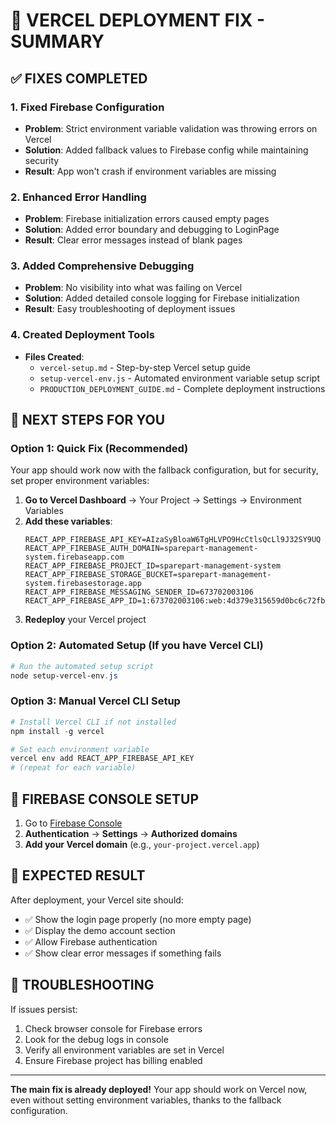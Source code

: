 # 🎯 VERCEL DEPLOYMENT FIX - SUMMARY

## ✅ FIXES COMPLETED

### 1. **Fixed Firebase Configuration**
- **Problem**: Strict environment variable validation was throwing errors on Vercel
- **Solution**: Added fallback values to Firebase config while maintaining security
- **Result**: App won't crash if environment variables are missing

### 2. **Enhanced Error Handling**
- **Problem**: Firebase initialization errors caused empty pages
- **Solution**: Added error boundary and debugging to LoginPage
- **Result**: Clear error messages instead of blank pages

### 3. **Added Comprehensive Debugging**
- **Problem**: No visibility into what was failing on Vercel
- **Solution**: Added detailed console logging for Firebase initialization
- **Result**: Easy troubleshooting of deployment issues

### 4. **Created Deployment Tools**
- **Files Created**:
  - `vercel-setup.md` - Step-by-step Vercel setup guide
  - `setup-vercel-env.js` - Automated environment variable setup script
  - `PRODUCTION_DEPLOYMENT_GUIDE.md` - Complete deployment instructions

## 🚀 NEXT STEPS FOR YOU

### Option 1: Quick Fix (Recommended)
Your app should work now with the fallback configuration, but for security, set proper environment variables:

1. **Go to Vercel Dashboard** → Your Project → Settings → Environment Variables
2. **Add these variables**:
   ```
   REACT_APP_FIREBASE_API_KEY=AIzaSyBloaW6TgHLVPO9HcCtlsQcLl9J32SY9UQ
   REACT_APP_FIREBASE_AUTH_DOMAIN=sparepart-management-system.firebaseapp.com
   REACT_APP_FIREBASE_PROJECT_ID=sparepart-management-system
   REACT_APP_FIREBASE_STORAGE_BUCKET=sparepart-management-system.firebasestorage.app
   REACT_APP_FIREBASE_MESSAGING_SENDER_ID=673702003106
   REACT_APP_FIREBASE_APP_ID=1:673702003106:web:4d379e315659d0bc6c72fb
   ```
3. **Redeploy** your Vercel project

### Option 2: Automated Setup (If you have Vercel CLI)
```powershell
# Run the automated setup script
node setup-vercel-env.js
```

### Option 3: Manual Vercel CLI Setup
```powershell
# Install Vercel CLI if not installed
npm install -g vercel

# Set each environment variable
vercel env add REACT_APP_FIREBASE_API_KEY
# (repeat for each variable)
```

## 🔧 FIREBASE CONSOLE SETUP

1. Go to [Firebase Console](https://console.firebase.google.com/project/sparepart-management-system)
2. **Authentication** → **Settings** → **Authorized domains**
3. **Add your Vercel domain** (e.g., `your-project.vercel.app`)

## 🎉 EXPECTED RESULT

After deployment, your Vercel site should:
- ✅ Show the login page properly (no more empty page)
- ✅ Display the demo account section
- ✅ Allow Firebase authentication
- ✅ Show clear error messages if something fails

## 🐛 TROUBLESHOOTING

If issues persist:
1. Check browser console for Firebase errors
2. Look for the debug logs in console
3. Verify all environment variables are set in Vercel
4. Ensure Firebase project has billing enabled

---

**The main fix is already deployed!** Your app should work on Vercel now, even without setting environment variables, thanks to the fallback configuration.
